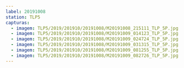 ```yaml
---
label: 20191008
station: TLP5
capturas:
  - imagem: TLP5/2019/201910/20191008/M20191008_215111_TLP_5P.jpg
  - imagem: TLP5/2019/201910/20191008/M20191009_014123_TLP_5P.jpg
  - imagem: TLP5/2019/201910/20191008/M20191009_024724_TLP_5P.jpg
  - imagem: TLP5/2019/201910/20191008/M20191009_031315_TLP_5P.jpg
  - imagem: TLP5/2019/201910/20191008/M20191009_081255_TLP_5P.jpg
  - imagem: TLP5/2019/201910/20191008/M20191009_082726_TLP_5P.jpg
---
```

